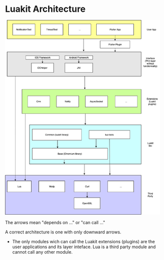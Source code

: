 # Luakit Architecture

![image](Architecture.png)

The arrows mean "depends on ..." or "can call ..."

A correct architecture is one with only downward arrows.

- The only modules wich can call the Luakit extensions (plugins) are the user applications and its layer inteface. Lua is a third party module and cannot call any other module.